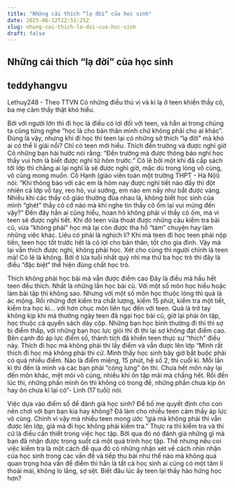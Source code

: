 ```yaml
---
title: "Những cái thích “lạ đời” của học sinh"
date: 2025-06-12T22:51:25Z
slug: nhung-cai-thich-la-doi-cua-hoc-sinh
draft: false
---
```


## Những cái thích “lạ đời” của học sinh

## teddyhangvu

Lethuy248 - Theo TTVN
Có những điều thú vị và kì lạ ở teen khiến thầy cô, ba mẹ cảm thấy thật khó hiểu.

Bởi với người lớn thì đi học là điều có lợi đối với teen, và hẳn ai trong chúng ta cũng từng nghe “học là cho bản thân mình chứ không phải cho ai khác”. Đúng là vậy, nhưng khi đi học thì teen lại có những sở thích “lạ đời” mà khó ai có thể lí giải nổi? Chỉ có teen mới hiểu.
Thích đến trường và được nghỉ giờ
Có những bạn hài hước nói rằng: “Đến trường mà được thông báo nghỉ học thấy vui hơn là biết được nghỉ từ hôm trước.” Có lẽ bởi một khi đã cắp sách tới lớp thì chẳng ai lại nghĩ là sẽ được nghỉ giờ, mặc dù trong lòng vô cùng, vô cùng mong muốn. 
Cô Hạnh (giáo viên toán một trường THPT - Hà Nội) nói: “Khi thông báo với các em là hôm nay được nghỉ tiết nào đấy thì đột nhiên cả lớp vỗ tay, reo hò, vui sướng, em nào em nấy như bắt được vàng. Nhiều khi các thầy cô giáo thường đùa nhau là, không biết học sinh của mình “ghét” thầy cô cỡ nào mà khi nghe tin thầy cô ốm lại vui mừng đến vậy?” Đến đây hẳn ai cũng hiểu, hoan hô không phải vì thầy cô ốm, mà vì teen sẽ được nghỉ tiết. Khi đó teen vừa thoát được những câu kiểm tra bài cũ, vừa “không phải” học mà lại còn được tha hồ “tám” chuyện hay làm những việc khác.
Liệu có phải là nghịch lí? 
Khi mà teen đi học teen phải nộp tiền, teen học tốt trước hết là có lợi cho bản thân, tốt cho gia đình. Vậy mà lại vẫn thích được nghỉ, không phải học. Xét cho cùng thì người chính là teen mà! Có lẽ là không. Bởi ở lứa tuổi nhất quỷ nhì ma thứ ba học trò thì đây là điều “đặc biệt” thể hiện đúng chất học trò.



Thích không phải học bài mà vẫn được điểm cao
Đây là điều mà hầu hết teen đều thích. Nhất là những lần học bài cũ. Với một số môn học hiểu hoặc làm bài tập thì không sao. Nhưng với một số môn học thuộc lòng thì quả là ác mộng. Rồi những đợt kiểm tra chất lượng, kiểm 15 phút, kiểm tra một tiết, kiểm tra học kì… với hơn chục môn liên tục đến với teen. Quả là trở tay không kịp khi mà thường ngày teen đã ngại học bài cũ, giờ lại phải ôn tập, học thuộc cả quyển sách dày cộp.
Những bạn học bình thường đi thi thì sợ bị điểm thấp, với những bạn học lực giỏi thì đi thi lại sợ không đạt điểm cao. Bên cạnh đó áp lực điểm số, thành tích đã khiến teen thực sự “thích” điều này.
Thích đi học mà không phải thi lấy điểm và vẫn được lên lớp
“Mình rất thích đi học mà không phải thi cử. Mình thấy học sinh bây giờ bắt buộc phải có quá nhiều điểm. Nào là điểm miệng, 15 phút, hệ số 2, thi cuối kì. Mỗi lần kì thi đến là mình và các bạn phải “còng lưng” ôn thi. Chưa hết môn này lại đến môn khác, mệt mỏi vô cùng, nhiều khi ôn tập mãi mà chẳng hết. Rồi đến lúc thi, những phần mình ôn thì không có trong đề, những phần chưa kịp ôn hay ôn chưa kĩ lại có”- Linh (17 tuổi) nói.



Việc dựa vào điểm số để đánh giá học sinh? Để bố mẹ quyết định cho con nên chơi với bạn bạn kia hay không? Đã làm cho nhiều teen cảm thấy áp lực vô cùng. Chính vì vậy mà nhiều teen mong ước “giá mà không phải thi vẫn được lên lớp, giá mà đi học không phải kiểm tra.”
Thực ra thì kiểm tra và thi cử là điều cần thiết trong việc học tập. Bởi qua đó nó đánh giá những gì mà bạn đã nhận được trong suốt cả một quá trình học tập. Thế nhưng nếu coi việc kiểm tra là một cách để qua đó có những nhận xét về cách nhìn nhận của học sinh trong các vấn đề và tiếp thu bài như thế nào mà không quá quan trọng hóa vấn đề điểm thì hẳn là tất cả học sinh ai  cũng có một tâm lí thoải mái, không lo lắng, sợ sệt. Biết đâu lúc ấy teen  lại thấy hào hứng học hơn?